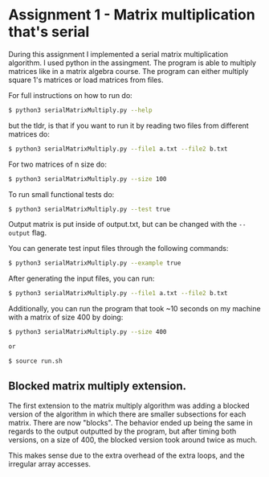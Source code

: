 # Assignment 1 - Matrix multiplication that's serial

During this assignment I implemented a serial matrix multiplication
algorithm. I used python in the assingment. The program is able to
multiply matrices like in a matrix algebra course. The program can either
multiply square 1's matrices or load matrices from files.

For full instructions on how to run do:

```sh
$ python3 serialMatrixMultiply.py --help
```

but the tldr, is that if you want to run it by reading two files from different
matrices do:

```sh
$ python3 serialMatrixMultiply.py --file1 a.txt --file2 b.txt
```

For two matrices of n size do:

```sh
$ python3 serialMatrixMultiply.py --size 100
```

To run small functional tests do:

```sh
$ python3 serialMatrixMultiply.py --test true
```

Output matrix is put inside of output.txt, but can be changed with the
`--output` flag.

You can generate test input files through the following commands:

```sh
$ python3 serialMatrixMultiply.py --example true
```

After generating the input files, you can run:

```sh
$ python3 serialMatrixMultiply.py --file1 a.txt --file2 b.txt
```

Additionally, you can run the program that took ~10 seconds on my machine with
a matrix of size 400 by doing:

```sh
$ python3 serialMatrixMultiply.py --size 400

or

$ source run.sh
```

## Blocked matrix multiply extension.

The first extension to the matrix multiply algorithm was adding a blocked
version of the algorithm in which there are smaller subsections for each
matrix. There are now "blocks". The behavior ended up being the same in regards
to the output outputted by the program, but after timing both versions,
on a size of 400, the blocked version took around twice as much.

This makes sense due to the extra overhead of the extra loops, and the irregular
array accesses.
